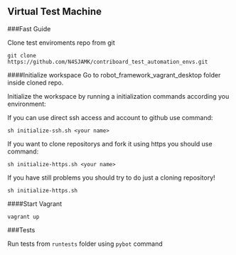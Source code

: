 ## Virtual Test Machine
  
###Fast Guide

Clone test enviroments repo from git

```
git clone https://github.com/N4SJAMK/contriboard_test_automation_envs.git
```

####Initialize workspace
Go to robot_framework_vagrant_desktop folder inside cloned repo.

Initialize the workspace by running a initialization commands according you environment:


If you can use direct ssh access and account to github use command:
```
sh initialize-ssh.sh <your name>
```

If you want to clone repositorys and fork it using https you should use command:
```
sh initialize-https.sh <your name>
```

If you have still problems you should try to do just a cloning repository!
```
sh initialize-https.sh
```

####Start Vagrant

```
vagrant up
```

###Tests

Run tests from ```runtests``` folder using ```pybot``` command


